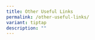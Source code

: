 ```yaml
---
title: Other Useful Links
permalink: /other-useful-links/
variant: tiptap
description: ""
---
```

<p></p>